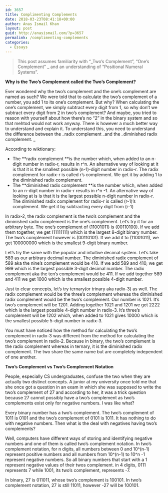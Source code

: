 ```yaml
---
id: 3657
title: Complimenting Complements
date: 2018-03-23T08:41:18+00:00
author: Anas Ismail Khan
layout: post
guid: http://anasismail.com/?p=3657
permalink: /complimenting-complements
categories:
  - Essays
---
```

> This post assumes familiarity with &#8220;_Two&#8217;s Complement&#8221;, &#8220;One&#8217;s Complement&#8221; _ and an understanding of &#8220;Positional Numeral Systems&#8221;.

**Why is the Two&#8217;s Complement called the Two&#8217;s Complement?**

Ever wondered why the two&#8217;s complement and the one&#8217;s complement are named as such? We were told that to calculate the two&#8217;s complement of a number, you add 1 to its one&#8217;s complement. But why? When calculating the one&#8217;s complement, we simply subtract every digit from 1, so why don&#8217;t we subtract every digit from 2 in two&#8217;s complement? And maybe, you tried to reason with yourself about how there&#8217;s no &#8220;2&#8221; in the binary system and so that mehtod would not work anyway. There is however a much better way to understand and explain it. To understand this, you need to understand the difference between the _radix complement _and the _diminished radix complement. _

According to wiktionary:

  * The **radix complement **is the number which, when added to an n-digit number in radix-r, results in r^n. An alternative way of looking at it is that it is the smallest possible (n-1)-digit number in radix-r. The radix complement for radix-r is called r&#8217;s complement. We get it by adding 1 to the diminished radix complement.
  * The **diminished radix complement **is the number which, when added to an n-digit number in radix-r results in r^n -1. An alternative way of looking at is is that it is the largest possible n-digit number in radix-r. The diminished radix complement for radix-r is called (r-1)&#8217;s complement. We get it by subtracting every digit from (r-1)

<!--more-->

In radix-2, the radix complement is the two&#8217;s complement and the diminished radix complement is the one&#8217;s complement. Let&#8217;s try it for an arbitrary byte. The one&#8217;s complement of (11001011) is (00110100). If we add them together, we get (11111111) which is the largest 8-digit binary number. The two&#8217;s complement however is (00110101). If we add it to (11001011), we get 100000000 which is the smallest 9-digit binary number.

Let&#8217;s try the same with the popular and intuitive decimal system. Let&#8217;s take 589 as our arbitrary decimal number. The diminished radix complement of 589 aka the nine&#8217;s complement would be 410. If we add 589 and 410, we get 999 which is the largest possible 3-digit decimal number. The radix complement aka the ten&#8217;s complement would be 411. If we add together 589 and 411 we get 1000 which is the smallest possible 4-digit number.

Just to clear concepts, let&#8217;s try ternary(or trinary aka radix-3) as well. The radix complement would be the three&#8217;s complement whereas the diminished radix complement would be the two&#8217;s complement. Our number is 1021. It&#8217;s two&#8217;s complement will be 1201. Adding together 1021 and 1201 we get 2222 which is the largest possible 4-digit number in radix-3. It&#8217;s three&#8217;s complement will be 1202 which, when added to 1021 gives 10000 which is the smallest possible 5-digit number in radix-3.

You must have noticed how the method for calculating the two&#8217;s complement in radix-3 was different from the method for calculating the two&#8217;s complement in radix-2. Because in binary, the two&#8217;s complement is the radix complement whereas in ternary, it is the diminished radix complement. The two share the same name but are completely independent of one another.

**Two&#8217;s Complement vs Two&#8217;s Complement Notation**

People, especially CS undergraduates, confuse the two when they are actually two distinct concepts. A junior at my university once told me that she once got a question in an exam in which she was supposed to write the two&#8217;s complement of 27 and according to her, it was a trick question because 27 cannot possibly have a two&#8217;s complement as two&#8217;s complements exist only for negative numbers. I was like what?

Every binary number has a two&#8217;s complement. The two&#8217;s complement of 1011 is 0101 and the two&#8217;s complement of 0101 is 1011. It has nothing to do with negative numbers. Then what is the deal with negatives having two&#8217;s complements?

Well, computers have different ways of storing and identifying negative numbers and one of them is called two&#8217;s complement notation. In two&#8217;s complement notation, for n digits, all numbers between 0 and 10^(n-1) represent positive numbers and all numbers from 10^(n-1) to 10^n -1 represent negative numbers. So all binary numbers that start with a 1 represent negative values of their twos complement. in 4 digits, 0111 represents 7 while 1001, its two&#8217;s complement, represents -7.

In binary, 27 is 011011, whose two&#8217;s complement is 100101. In two&#8217;s complement notation, 27 is still 11011, however -27 will be 100101.